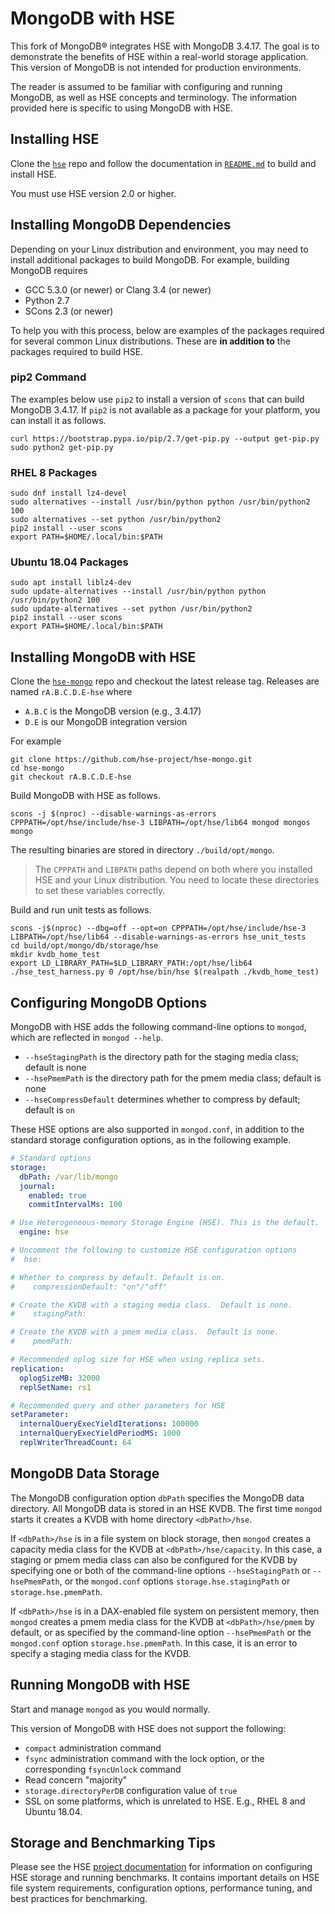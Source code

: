 # MongoDB with HSE

This fork of MongoDB&reg; integrates HSE with MongoDB 3.4.17.  The goal is
to demonstrate the benefits of HSE within a real-world storage application.
This version of MongoDB is not intended for production environments.

The reader is assumed to be familiar with configuring and running MongoDB,
as well as HSE concepts and terminology.
The information provided here is specific to using MongoDB with HSE.


## Installing HSE

Clone the [`hse`](https://github.com/hse-project/hse) repo
and follow the documentation in
[`README.md`](https://github.com/hse-project/hse/blob/master/README.md)
to build and install HSE.

You must use HSE version 2.0 or higher.


## Installing MongoDB Dependencies

Depending on your Linux distribution and environment, you may need to
install additional packages to build MongoDB.
For example, building MongoDB requires

* GCC 5.3.0 (or newer) or Clang 3.4 (or newer)
* Python 2.7
* SCons 2.3 (or newer)

To help you with this process, below are examples of the packages required
for several common Linux distributions.  These are **in addition to**
the packages required to build HSE.

### pip2 Command

The examples below use `pip2` to install a version of `scons` that can
build MongoDB 3.4.17.  If `pip2` is not available as a package for your
platform, you can install it as follows.

```shell
curl https://bootstrap.pypa.io/pip/2.7/get-pip.py --output get-pip.py
sudo python2 get-pip.py
```

### RHEL 8 Packages

```shell
sudo dnf install lz4-devel
sudo alternatives --install /usr/bin/python python /usr/bin/python2 100
sudo alternatives --set python /usr/bin/python2
pip2 install --user scons
export PATH=$HOME/.local/bin:$PATH
```

### Ubuntu 18.04 Packages

```shell
sudo apt install liblz4-dev
sudo update-alternatives --install /usr/bin/python python /usr/bin/python2 100
sudo update-alternatives --set python /usr/bin/python2
pip2 install --user scons
export PATH=$HOME/.local/bin:$PATH
```


## Installing MongoDB with HSE

Clone the [`hse-mongo`](https://github.com/hse-project/hse-mongo) repo
and checkout the latest release tag.  Releases are named `rA.B.C.D.E-hse` where

* `A.B.C` is the MongoDB version (e.g., 3.4.17)
* `D.E` is our MongoDB integration version

For example

```shell
git clone https://github.com/hse-project/hse-mongo.git
cd hse-mongo
git checkout rA.B.C.D.E-hse
```

Build MongoDB with HSE as follows.

```shell
scons -j $(nproc) --disable-warnings-as-errors CPPPATH=/opt/hse/include/hse-3 LIBPATH=/opt/hse/lib64 mongod mongos mongo
```

The resulting binaries are stored in directory `./build/opt/mongo`.

> The `CPPPATH` and `LIBPATH` paths depend on both where you installed HSE
> and your Linux distribution.  You need to locate these directories to
> set these variables correctly.

Build and run unit tests as follows.

```shell
scons -j$(nproc) --dbg=off --opt=on CPPPATH=/opt/hse/include/hse-3 LIBPATH=/opt/hse/lib64 --disable-warnings-as-errors hse_unit_tests
cd build/opt/mongo/db/storage/hse
mkdir kvdb_home_test
export LD_LIBRARY_PATH=$LD_LIBRARY_PATH:/opt/hse/lib64
./hse_test_harness.py 0 /opt/hse/bin/hse $(realpath ./kvdb_home_test)
```

## Configuring MongoDB Options

MongoDB with HSE adds the following command-line options to `mongod`,
which are reflected in `mongod --help`.

* `--hseStagingPath` is the directory path for the staging media class; default is none
* `--hsePmemPath` is the directory path for the pmem media class; default is none
* `--hseCompressDefault` determines whether to compress by default; default is `on`

These HSE options are also supported in `mongod.conf`, in addition
to the standard storage configuration options, as in the following example.

```yaml
# Standard options
storage:
  dbPath: /var/lib/mongo
  journal:
    enabled: true
    commitIntervalMs: 100

# Use Heterogeneous-memory Storage Engine (HSE). This is the default.
  engine: hse

# Uncomment the following to customize HSE configuration options
#  hse:

# Whether to compress by default. Default is on.
#    compressionDefault: "on"/"off"

# Create the KVDB with a staging media class.  Default is none.
#    stagingPath:

# Create the KVDB with a pmem media class.  Default is none.
#    pmemPath:

# Recommended oplog size for HSE when using replica sets.
replication:
  oplogSizeMB: 32000
  replSetName: rs1

# Recommended query and other parameters for HSE
setParameter:
  internalQueryExecYieldIterations: 100000
  internalQueryExecYieldPeriodMS: 1000
  replWriterThreadCount: 64
```

## MongoDB Data Storage

The MongoDB configuration option `dbPath` specifies the MongoDB data directory.
All MongoDB data is stored in an HSE KVDB.
The first time `mongod` starts it creates a KVDB with home directory
`<dbPath>/hse`.

If `<dbPath>/hse` is in a file system on block storage, then `mongod` creates
a capacity media class for the KVDB at `<dbPath>/hse/capacity`.
In this case, a staging or pmem media class can also be configured for the
KVDB by specifying one or both of the command-line options `--hseStagingPath`
or `--hsePmemPath`, or the `mongod.conf` options `storage.hse.stagingPath` or
`storage.hse.pmemPath`.

If `<dbPath>/hse` is in a DAX-enabled file system on persistent memory, then
`mongod` creates a pmem media class for the KVDB at `<dbPath>/hse/pmem`
by default, or as specified by the command-line option `--hsePmemPath` or the
`mongod.conf` option `storage.hse.pmemPath`.
In this case, it is an error to specify a staging media class for the KVDB.


## Running MongoDB with HSE

Start and manage `mongod` as you would normally.

This version of MongoDB with HSE does not support the following:

* `compact` administration command
* `fsync` administration command with the lock option, or the
corresponding `fsyncUnlock` command
* Read concern "majority"
* `storage.directoryPerDB` configuration value of `true`
* SSL on some platforms, which is unrelated to HSE.  E.g., RHEL 8 and
Ubuntu 18.04.


## Storage and Benchmarking Tips

Please see the HSE [project documentation](https://hse-project.github.io/)
for information on configuring HSE storage and running benchmarks.
It contains important details on HSE file system requirements, configuration
options, performance tuning, and best practices for benchmarking.
